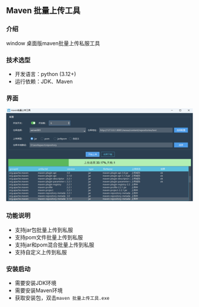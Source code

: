 ## Maven 批量上传工具 
### 介绍
window 桌面版maven批量上传私服工具
### 技术选型  
- 开发语言：python (3.12+)
- 运行依赖：JDK、Maven
### 界面  
![上传界面](./example.png)

### 功能说明
- 支持jar包批量上传到私服
- 支持pom文件批量上传到私服
- 支持jar和pom混合批量上传到私服
- 支持自定义上传到私服

### 安装启动
- 需要安装JDK环境
- 需要安装Maven环境
- 获取安装包，双击`maven 批量上传工具.exe`